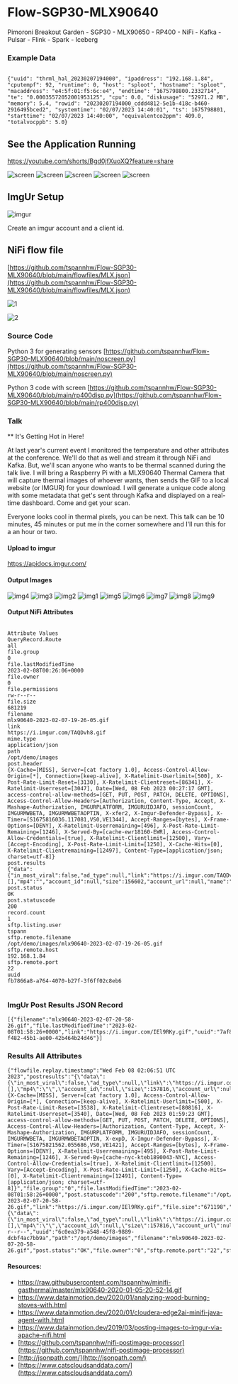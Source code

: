 # Flow-SGP30-MLX90640
Pimoroni Breakout Garden - SGP30 - MLX90650 - RP400 - NiFi - Kafka - Pulsar - Flink - Spark - Iceberg



### Example Data

```

{"uuid": "thrml_hal_20230207194000", "ipaddress": "192.168.1.84", "cputempf": 92, "runtime": 0, "host": "sploot", "hostname": "sploot", "macaddress": "e4:5f:01:f5:6c:e4", "endtime": "1675798800.2332714", "te": "0.00035572052001953125", "cpu": 0.0, "diskusage": "52971.2 MB", "memory": 5.4, "rowid": "20230207194000_cddd4812-5e1b-418c-b460-2916495bced2", "systemtime": "02/07/2023 14:40:01", "ts": 1675798801, "starttime": "02/07/2023 14:40:00", "equivalentco2ppm": 409.0, "totalvocppb": 5.0}

```

## See the Application Running

https://youtube.com/shorts/Bgd0jfXuoXQ?feature=share

![screen](https://raw.githubusercontent.com/tspannhw/Flow-SGP30-MLX90640/main/2023-02-07_12-56-52_981.jpeg)
![screen](https://raw.githubusercontent.com/tspannhw/Flow-SGP30-MLX90640/main/2023-02-07_12-56-54_589.jpeg)
![screen](https://raw.githubusercontent.com/tspannhw/Flow-SGP30-MLX90640/main/2023-02-07_12-56-58_310.jpeg)
![screen](https://raw.githubusercontent.com/tspannhw/Flow-SGP30-MLX90640/main/2023-02-07_15-49-41_193.jpeg)
![screen](https://raw.githubusercontent.com/tspannhw/Flow-SGP30-MLX90640/main/2023-02-07_15-49-46_973.jpeg)

## ImgUr Setup

![imgur](https://raw.githubusercontent.com/tspannhw/Flow-SGP30-MLX90640/main/images/imgurapi.jpg)

Create an imgur account and a client id.

## NiFi flow file

[https://github.com/tspannhw/Flow-SGP30-MLX90640/blob/main/flowfiles/MLX.json](https://github.com/tspannhw/Flow-SGP30-MLX90640/blob/main/flowfiles/MLX.json)

![1](https://raw.githubusercontent.com/tspannhw/Flow-SGP30-MLX90640/main/images/nififlow1.jpg)

![2](https://raw.githubusercontent.com/tspannhw/Flow-SGP30-MLX90640/main/images/nififlow2.jpg)


### Source Code

Python 3 for generating sensors
[https://github.com/tspannhw/Flow-SGP30-MLX90640/blob/main/noscreen.py](https://github.com/tspannhw/Flow-SGP30-MLX90640/blob/main/noscreen.py)

Python 3 code with screen
[https://github.com/tspannhw/Flow-SGP30-MLX90640/blob/main/rp400disp.py](https://github.com/tspannhw/Flow-SGP30-MLX90640/blob/main/rp400disp.py)


### Talk

** It's Getting Hot in Here!

At last year's current event I monitored the temperature and other attributes at the conference. We'll do that as well and stream it through NiFi and Kafka. But, we'll scan anyone who wants to be thermal scanned during the talk live. I will bring a Raspberry Pi with a MLX90640 Thermal Camera that will capture thermal images of whoever wants, then sends the GIF to a local website (or IMGUR) for your download. I will generate a unique code along with some metadata that get's sent through Kafka and displayed on a real-time dashboard. Come and get your scan.

Everyone looks cool in thermal pixels, you can be next. This talk can be 10 minutes, 45 minutes or put me in the corner somewhere and I'll run this for a an hour or two.


#### Upload to imgur

https://apidocs.imgur.com/


#### Output Images

![img4](https://i.imgur.com/mHBeA0Z.gif)
![img3](https://i.imgur.com/qt8NEGe.gif)
![img2](https://i.imgur.com/MIzf4kP.gif)
![img1](https://i.imgur.com/TAQDvh8.gif)
![img5](https://i.imgur.com/IEl9RKy.gif)
![img6](https://i.imgur.com/mHlyKZ3.gif)
![img7](https://i.imgur.com/40E2HgJ.gif)
![img8](https://i.imgur.com/zMQSiLU.gif)
![img9](https://i.imgur.com/jXE56Qd.gif)

#### Output NiFi Attributes

```

Attribute Values
QueryRecord.Route
all
file.group
0
file.lastModifiedTime
2023-02-08T00:26:06+0000
file.owner
0
file.permissions
rw-r--r--
file.size
681219
filename
mlx90640-2023-02-07-19-26-05.gif
link
https://i.imgur.com/TAQDvh8.gif
mime.type
application/json
path
/opt/demo/images
post.header
{X-Cache=[MISS], Server=[cat factory 1.0], Access-Control-Allow-Origin=[*], Connection=[keep-alive], X-Ratelimit-Userlimit=[500], X-Post-Rate-Limit-Reset=[3130], X-Ratelimit-Clientreset=[86341], X-Ratelimit-Userreset=[3047], Date=[Wed, 08 Feb 2023 00:27:17 GMT], access-control-allow-methods=[GET, PUT, POST, PATCH, DELETE, OPTIONS], Access-Control-Allow-Headers=[Authorization, Content-Type, Accept, X-Mashape-Authorization, IMGURPLATFORM, IMGURUIDJAFO, sessionCount, IMGURMWBETA, IMGURMWBETAOPTIN, X-xfer2, X-Imgur-Defender-Bypass], X-Timer=[S1675816036.117081,VS0,VE1344], Accept-Ranges=[bytes], X-Frame-Options=[DENY], X-Ratelimit-Userremaining=[496], X-Post-Rate-Limit-Remaining=[1246], X-Served-By=[cache-ewr18160-EWR], Access-Control-Allow-Credentials=[true], X-Ratelimit-Clientlimit=[12500], Vary=[Accept-Encoding], X-Post-Rate-Limit-Limit=[1250], X-Cache-Hits=[0], X-Ratelimit-Clientremaining=[12497], Content-Type=[application/json; charset=utf-8]}
post.results
{"data":{"in_most_viral":false,"ad_type":null,"link":"https://i.imgur.com/TAQDvh8.gif","description":null,"section":null,"title":null,"type":"image/gif","deletehash":"g","datetime":1675816037,"has_sound":false,"id":"TAQDvh8","in_gallery":false,"vote":null,"views":0,"height":320,"bandwidth":0,"is_ad":false,"nsfw":null,"ad_url":null,"hls":"","tags":[],"mp4":"","account_id":null,"size":156602,"account_url":null,"name":"","width":240,"animated":false,"favorite":false},"success":true,"status":200}
post.status
OK
post.statuscode
200
record.count
1
sftp.listing.user
tspann
sftp.remote.filename
/opt/demo/images/mlx90640-2023-02-07-19-26-05.gif
sftp.remote.host
192.168.1.84
sftp.remote.port
22
uuid
fb7866a8-a764-4070-b27f-3f6ff02c8eb6


```

### ImgUr Post Results JSON Record

```
[{"filename":"mlx90640-2023-02-07-20-58-26.gif","file.lastModifiedTime":"2023-02-08T01:58:26+0000","link":"https://i.imgur.com/IEl9RKy.gif","uuid":"7af855a4-f482-45b1-ae00-42b464b24d46"}]

```

### Results All Attributes

```
{"flowfile.replay.timestamp":"Wed Feb 08 02:06:51 UTC 2023","postresults":"{\"data\":{\"in_most_viral\":false,\"ad_type\":null,\"link\":\"https://i.imgur.com/IEl9RKy.gif\",\"description\":null,\"section\":null,\"title\":null,\"type\":\"image/gif\",\"deletehash\":\"dhash\",\"datetime\":1675821563,\"has_sound\":false,\"id\":\"IEl9RKy\",\"in_gallery\":false,\"vote\":null,\"views\":0,\"height\":320,\"bandwidth\":0,\"is_ad\":false,\"nsfw\":null,\"ad_url\":null,\"hls\":\"\",\"tags\":[],\"mp4\":\"\",\"account_id\":null,\"size\":157816,\"account_url\":null,\"name\":\"\",\"width\":240,\"animated\":false,\"favorite\":false},\"success\":true,\"status\":200}","sftp.listing.user":"tspann","post.header":"{X-Cache=[MISS], Server=[cat factory 1.0], Access-Control-Allow-Origin=[*], Connection=[keep-alive], X-Ratelimit-Userlimit=[500], X-Post-Rate-Limit-Reset=[3538], X-Ratelimit-Clientreset=[80816], X-Ratelimit-Userreset=[3540], Date=[Wed, 08 Feb 2023 01:59:23 GMT], access-control-allow-methods=[GET, PUT, POST, PATCH, DELETE, OPTIONS], Access-Control-Allow-Headers=[Authorization, Content-Type, Accept, X-Mashape-Authorization, IMGURPLATFORM, IMGURUIDJAFO, sessionCount, IMGURMWBETA, IMGURMWBETAOPTIN, X-expD, X-Imgur-Defender-Bypass], X-Timer=[S1675821562.055686,VS0,VE1421], Accept-Ranges=[bytes], X-Frame-Options=[DENY], X-Ratelimit-Userremaining=[495], X-Post-Rate-Limit-Remaining=[1246], X-Served-By=[cache-nyc-kteb1890043-NYC], Access-Control-Allow-Credentials=[true], X-Ratelimit-Clientlimit=[12500], Vary=[Accept-Encoding], X-Post-Rate-Limit-Limit=[1250], X-Cache-Hits=[0], X-Ratelimit-Clientremaining=[12491], Content-Type=[application/json; charset=utf-8]}","file.group":"0","file.lastModifiedTime":"2023-02-08T01:58:26+0000","post.statuscode":"200","sftp.remote.filename":"/opt/demo/images/mlx90640-2023-02-07-20-58-26.gif","link":"https://i.imgur.com/IEl9RKy.gif","file.size":"671198","post.results":"{\"data\":{\"in_most_viral\":false,\"ad_type\":null,\"link\":\"https://i.imgur.com/IEl9RKy.gif\",\"description\":null,\"section\":null,\"title\":null,\"type\":\"image/gif\",\"deletehash\":\"DsQ0D65paRdWnVu\",\"datetime\":1675821563,\"has_sound\":false,\"id\":\"IEl9RKy\",\"in_gallery\":false,\"vote\":null,\"views\":0,\"height\":320,\"bandwidth\":0,\"is_ad\":false,\"nsfw\":null,\"ad_url\":null,\"hls\":\"\",\"tags\":[],\"mp4\":\"\",\"account_id\":null,\"size\":157816,\"account_url\":null,\"name\":\"\",\"width\":240,\"animated\":false,\"favorite\":false},\"success\":true,\"status\":200}","flowfile.replay":"true","file.permissions":"rw-r--r--","uuid":"6c0ea379-a548-45f8-9889-dcbf4ac7bb9a","path":"/opt/demo/images","filename":"mlx90640-2023-02-07-20-58-26.gif","post.status":"OK","file.owner":"0","sftp.remote.port":"22","sftp.remote.host":"192.168.1.84"}
```

#### Resources:

* https://raw.githubusercontent.com/tspannhw/minifi-gasthermal/master/mlx90640-2020-01-05-20-52-14.gif
* https://www.datainmotion.dev/2020/01/analyzing-wood-burning-stoves-with.html
* https://www.datainmotion.dev/2020/01/cloudera-edge2ai-minifi-java-agent-with.html
* https://www.datainmotion.dev/2019/03/posting-images-to-imgur-via-apache-nifi.html
* [https://github.com/tspannhw/nifi-postimage-processor](https://github.com/tspannhw/nifi-postimage-processor)
* [http://jsonpath.com/](http://jsonpath.com/)
* [https://www.catscloudsanddata.com/](https://www.catscloudsanddata.com/)
